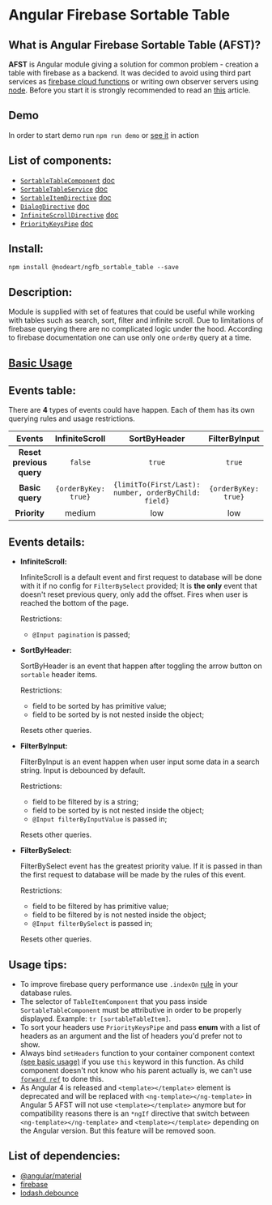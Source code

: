 # **Angular Firebase Sortable Table**

## **What is Angular Firebase Sortable Table (AFST)?**

**AFST** is Angular module giving a solution for common problem - creation a table with firebase as a backend. 
It was decided to avoid using third part services as 
[firebase cloud functions](https://firebase.google.com/docs/functions/) or writing own
observer servers using [node](https://nodejs.org/en/). Before you start it is strongly recommended to read an 
[this](https://firebase.google.com/docs/database/web/lists-of-data#sorting_and_filtering_data) article.

## Demo 

In order to start demo run `npm run demo` or [see it](https://ngfb-sortable-table-demo.firebaseapp.com/) in action

## List of components:

- [`SortableTableComponent`]() [doc](./docs/sortable_table_component.md)
- [`SortableTableService`]() [doc](./docs/sortable_table_service.md)
- [`SortableItemDirective`]() [doc](./docs/sortable_item_directive.md)
- [`DialogDirective`]() [doc](./docs/dialog_directive.md)
- [`InfiniteScrollDirective`]() [doc](./docs/infinite_scroll_directive.md)
- [`PriorityKeysPipe`]() [doc](./docs/priority_keys_pipe.md)

## Install:

`npm install @nodeart/ngfb_sortable_table --save`

## Description:
Module is supplied with set of features that could be useful while working with tables such as
search, sort, filter and infinite scroll.
Due to limitations of firebase querying there are no complicated logic under the hood.
According to firebase documentation one can use only one `orderBy` query at a time.

## [Basic Usage](./docs/basic_usage.md)
 
## Events table:

There are **4** types of events could have happen. Each of them has its own querying rules and
usage restrictions.

|Events |InfiniteScroll | SortByHeader | FilterByInput |  FilterBySelect |
|:-----:|:-------------:|:------------:|:-------------:|:---------------:|
|**Reset previous query**|`false`| `true` |`true`   |`true`|
|**Basic query**| `{orderByKey: true}`| `{limitTo(First/Last): number, orderByChild: field}` | `{orderByKey: true}` |`orderByChild: field`|
|**Priority**| medium | low | low | high |

## Events details: 
- **InfiniteScroll:**

   InfiniteScroll is a default event and first request to database will be done with it if no config for `FilterBySelect`
   provided; It is **the only** event that doesn't reset previous query, only add the offset. 
   Fires when user is reached the bottom of the page.
   
   Restrictions:
    - `@Input pagination` is passed;
   
- **SortByHeader:**

   SortByHeader is an event that happen after toggling the arrow button on `sortable` header items.
   
   Restrictions:
    - field to be sorted by has primitive value;
    - field to be sorted by is not nested inside the object;
  
   Resets other queries. 
- **FilterByInput:**

   FilterByInput is an event happen when user input some data in a search string. Input is debounced by default.
   
   Restrictions:
    - field to be filtered by is a string;
    - field to be sorted by is not nested inside the object;
    - `@Input filterByInputValue` is passed in;
   
   Resets other queries.
- **FilterBySelect:**

   FilterBySelect event has the greatest priority value. If it is passed in than the first request to database will be 
   made by the rules of this event. 
   
   Restrictions:
    - field to be filtered by has primitive value;
    - field to be filtered by is not nested inside the object;
    - `@Input filterBySelect` is passed in;
   
   Resets other queries.
   
## Usage tips:
 
- To improve firebase query performance use `.indexOn` [rule](https://firebase.google.com/docs/database/security/indexing-data)
in your database rules.
- The selector of `TableItemComponent` that you pass inside `SortableTableComponent` must be attributive in
order to be properly displayed. Example: `tr [sortableTableItem]`.
- To sort your headers use `PriorityKeysPipe` and pass **enum** with a list of headers as an argument and the list 
of headers you'd prefer not to show.
- Always bind `setHeaders` function to your container component context [(see basic usage)]((./docs/basic_usage.md)) if you
use `this` keyword in this function.
As child component doesn't not know who his parent actually is, we can't use [`forward ref`](http://stackoverflow.com/a/35154016)
to done this.
- As Angular 4 is released and `<template></template>` element is deprecated and will be replaced with `<ng-template></ng-template>`
in Angular 5 AFST will not use `<template></template>` anymore but for compatibility reasons there is an `*ngIf` directive
that switch between `<ng-template></ng-template>` and `<template></template>` depending on the Angular version.
But this feature will be removed soon.
 
   
## List of dependencies:
- [@angular/material](https://material.angular.io)
- [firebase](https://firebase.google.com)
- [lodash.debounce](https://www.npmjs.com/package/lodash.debounce)
